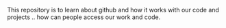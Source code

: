 This repository is to learn about github and how it works with our code and projects .. how can people access our work and code.
